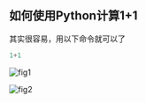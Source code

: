 ## 如何使用Python计算1+1

其实很容易，用以下命令就可以了

```python
1+1
```



![fig1](../figures/fig1.png)



![fig2](../figures/fig2.png)